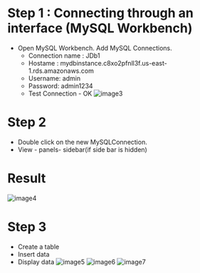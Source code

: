# Step 1 : Connecting through an interface (MySQL Workbench)
- Open MySQL Workbench. Add MySQL Connections.
	- Connection name : JDb1
	- Hostame : mydbinstance.c8xo2pfnll3f.us-east-1.rds.amazonaws.com
	- Username: admin
	- Password: admin1234
	- Test Connection - OK
![image3](https://github.com/Jasmy118/scripturient/blob/master/3%20Connection%20successful.JPG)
# Step 2
- Double click on the new MySQLConnection.
- View - panels- sidebar(if side bar is hidden)
# Result
![image4](https://github.com/Jasmy118/scripturient/blob/master/4%20DB.JPG)
# Step 3
- Create a table
- Insert data
- Display data
![image5](https://github.com/Jasmy118/scripturient/blob/master/5%20TableCreate_WorkBench.jpg)
![image6](https://github.com/Jasmy118/scripturient/blob/master/6%20TableInsertDataWorkbench.JPG)
![image7](https://github.com/Jasmy118/scripturient/blob/master/7%20Display%20DB%20data%20in%20workbench.JPG)
